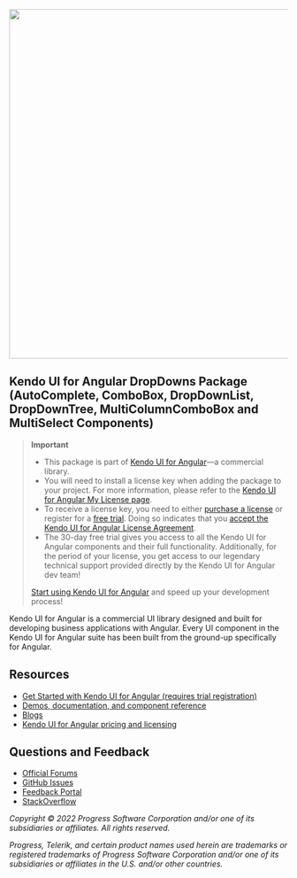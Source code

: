 <a href="https://www.telerik.com/kendo-angular-ui/" target="_blank">
<img width="631" src="https://www.telerik.com/kendo-angular-ui/npm-banner.svg">
</a>

## Kendo UI for Angular DropDowns Package (AutoComplete, ComboBox, DropDownList, DropDownTree, MultiColumnComboBox and MultiSelect Components)

> **Important**
> * This package is part of [Kendo UI for Angular](https://www.telerik.com/kendo-angular-ui?utm_medium=referral&utm_source=npm&utm_campaign=kendo-ui-angular-trial-npm-dropdowns)&mdash;a commercial library.
> * You will need to install a license key when adding the package to your project. For more information, please refer to the [Kendo UI for Angular My License page](https://www.telerik.com/kendo-angular-ui/my-license?utm_medium=referral&utm_source=npm&utm_campaign=kendo-ui-angular-trial-npm-dropdowns).
> * To receive a license key, you need to either [purchase a license](https://www.telerik.com/purchase/kendo-ui?utm_medium=referral&utm_source=npm&utm_campaign=kendo-ui-angular-trial-npm-dropdowns) or register for a [free trial](https://www.telerik.com/download-login-v2-kendo-angular-ui?utm_medium=referral&utm_source=npm&utm_campaign=kendo-ui-angular-trial-npm-dropdowns). Doing so indicates that you [accept the Kendo UI for Angular License Agreement](https://www.telerik.com/purchase/license-agreement/kendo-ui?utm_medium=referral&utm_source=npm&utm_campaign=kendo-ui-angular-trial-npm-dropdowns).
> * The 30-day free trial gives you access to all the Kendo UI for Angular components and their full functionality. Additionally, for the period of your license, you get access to our legendary technical support provided directly by the Kendo UI for Angular dev team!
>
> [Start using Kendo UI for Angular](https://www.telerik.com/download-login-v2-kendo-angular-ui?utm_medium=referral&utm_source=npm&utm_campaign=kendo-ui-angular-trial-npm-dropdowns) and speed up your development process!

Kendo UI for Angular is a commercial UI library designed and built for developing business applications with Angular. Every UI component in the Kendo UI for Angular suite has been built from the ground-up specifically for Angular.

## Resources

* [Get Started with Kendo UI for Angular (requires trial registration)](https://www.telerik.com/kendo-angular-ui/getting-started)
* [Demos, documentation, and component reference](https://www.telerik.com/kendo-angular-ui/components)
* [Blogs](http://www.telerik.com/blogs/kendo-ui)
* [Kendo UI for Angular pricing and licensing](https://www.telerik.com/purchase/kendo-ui)

## Questions and Feedback

* [Official Forums](https://www.telerik.com/forums/kendo-angular-ui)
* [GitHub Issues](https://github.com/telerik/kendo-angular/issues)
* [Feedback Portal](https://feedback.telerik.com/kendo-angular-ui)
* [StackOverflow](https://stackoverflow.com/questions/tagged/kendo-ui-angular2)

*Copyright © 2022 Progress Software Corporation and/or one of its subsidiaries or affiliates. All rights reserved.*

*Progress, Telerik, and certain product names used herein are trademarks or registered trademarks of Progress Software Corporation and/or one of its subsidiaries or affiliates in the U.S. and/or other countries.*
